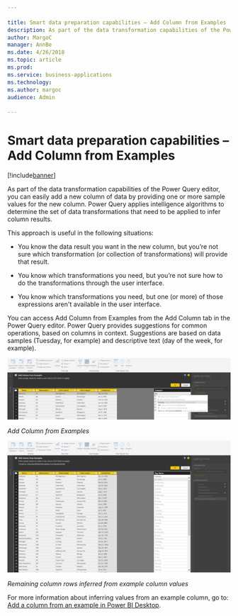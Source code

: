 ```yaml
---

title: Smart data preparation capabilities – Add Column from Examples
description: As part of the data transformation capabilities of the Power Query editor, you can easily add a new column of data by providing one or more sample values for the new column.
author: MargoC
manager: AnnBe
ms.date: 4/26/2018
ms.topic: article
ms.prod: 
ms.service: business-applications
ms.technology: 
ms.author: margoc
audience: Admin

---
```

#  Smart data preparation capabilities – Add Column from Examples




[!include[banner](../../includes/banner.md)]

As part of the data transformation capabilities of the Power Query editor, you
can easily add a new column of data by providing one or more sample values for
the new column. Power Query applies intelligence algorithms to determine the set
of data transformations that need to be applied to infer column results.

This approach is useful in the following situations:

-   You know the data result you want in the new column, but you’re not sure
    which transformation (or collection of transformations) will provide that
    result.

-   You know which transformations you need, but you’re not sure how to do the
    transformations through the user interface.

-   You know which transformations you need, but one (or more) of those
    expressions aren't available in the user interface.

You can access Add Column from Examples from the Add Column tab in the Power
Query editor. Power Query provides suggestions for common operations, based on
columns in context. Suggestions are based on data samples (Tuesday, for example)
and descriptive text (day of the week, for example).

![Screenshot showing adding columns from examples](media/smart-data-preparation-capabilities-add-column-examples-1.png "Screenshot showing adding columns from examples")
<!-- Picture 3 -->


*Add Column from Examples*

![Screenshot showing how remaining column rows are inferred from example column values](media/smart-data-preparation-capabilities-add-column-examples-2.png "Screenshot showing how remaining column rows are inferred from example column values")
<!-- Picture 4 -->


*Remaining column rows inferred from example column values*

For more information about inferring values from an example column, go to: [Add
a column from an example in Power BI
Desktop](https://docs.microsoft.com/en-us/power-bi/desktop-add-column-from-example).
